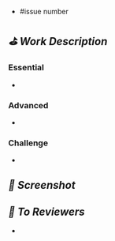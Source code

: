 - #issue number

## *⛳️ Work Description*
### Essential
- 
### Advanced
- 
### Challenge
- 

## *📸 Screenshot*


## *📢 To Reviewers*
- 
